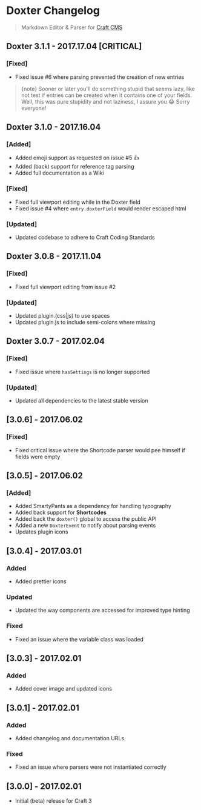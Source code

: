 # Doxter Changelog
> Markdown Editor & Parser for [Craft CMS](http://craftcms.com)

## Doxter 3.1.1 - 2017.17.04 [CRITICAL]
### [Fixed]
- Fixed issue #6 where parsing prevented the creation of new entries

> {note} Sooner or later you'll do something stupid that seems lazy, like not test if entries can be created when it contains one of your fields. Well, this was pure stupidity and not laziness, I assure you 😂 Sorry everyone!

## Doxter 3.1.0 - 2017.16.04
### [Added]
- Added emoji support as requested on issue #5 👍 
- Added (back) support for reference tag parsing
- Added full documentation as a Wiki

### [Fixed]
- Fixed full viewport editing while in the Doxter field
- Fixed issue #4 where `entry.doxterField` would render escaped html

### [Updated]
- Updated codebase to adhere to Craft Coding Standards

## Doxter 3.0.8 - 2017.11.04
### [Fixed]
- Fixed full viewport editing from issue #2

### [Updated]
- Updated plugin.(css|js) to use spaces
- Updated plugin.js to include semi-colons where missing

## Doxter 3.0.7 - 2017.02.04
### [Fixed]
- Fixed issue where `hasSettings` is no longer supported

### [Updated]
- Updated all dependencies to the latest stable version

## [3.0.6] - 2017.06.02
### [Fixed]
- Fixed critical issue where the Shortcode parser would pee himself if fields were empty

## [3.0.5] - 2017.06.02
### [Added]
- Added SmartyPants as a dependency for handling typography
- Added back support for **Shortcodes**
- Added back the `doxter()` global to access the public API
- Added a new `DoxterEvent` to notify about parsing events
- Updates plugin icons

## [3.0.4] - 2017.03.01
### Added
- Added prettier icons

### Updated
- Updated the way components are accessed for improved type hinting

### Fixed
- Fixed an issue where the variable class was loaded

## [3.0.3] - 2017.02.01
### Added
- Added cover image and updated icons

## [3.0.1] - 2017.02.01
### Added
- Added changelog and documentation URLs

### Fixed
- Fixed an issue where parsers were not instantiated correctly

## [3.0.0] - 2017.02.01
- Initial (beta) release for Craft 3
